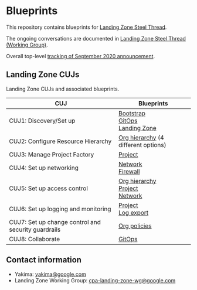 # Blueprints

This repository contains blueprints for
[Landing Zone Steel Thread](http://go/cpa-landing-zone).

The ongoing conversations are documented in
[Landing Zone Steel Thread (Working Group)](http://go/cpa-landing-zone-notes).

Overall top-level
[tracking of September 2020 announcement](http://go/cpaseptemberlaunch-demoeap-tracker).

## Landing Zone CUJs

Landing Zone CUJs and associated blueprints.

CUJ                                                 | Blueprints
--------------------------------------------------- | ----------
CUJ1: Discovery/Set up                              | [Bootstrap](https://cnrm.git.corp.google.com/yakima/+/refs/heads/master/bootstrap/script)<br>[GitOps](https://cnrm.git.corp.google.com/blueprints/+/refs/heads/master/csr-git-ops-pipeline/)<br>[Landing Zone](https://cnrm.git.corp.google.com/blueprints/+/refs/heads/master/landing-zone/)
CUJ2: Configure Resource Hierarchy                  | [Org hierarchy](https://cnrm.git.corp.google.com/blueprints/+/refs/heads/master/hierarchy/) (4 different options)
CUJ3: Manage Project Factory                        | [Project](https://cnrm.git.corp.google.com/blueprints/+/refs/heads/master/project/)
CUJ4: Set up networking                             | [Network](https://cnrm.git.corp.google.com/blueprints/+/refs/heads/master/network/)<br>[Firewall](https://cnrm.git.corp.google.com/blueprints/+/refs/heads/master/firewall/)
CUJ5: Set up access control                         | [Org hierarchy](https://cnrm.git.corp.google.com/blueprints/+/refs/heads/master/hierarchy/)<br>[Project](https://cnrm.git.corp.google.com/blueprints/+/refs/heads/master/project/)<br>[Network](https://cnrm.git.corp.google.com/blueprints/+/refs/heads/master/network/)
CUJ6: Set up logging and monitoring                 | [Project](https://cnrm.git.corp.google.com/blueprints/+/refs/heads/master/project/)<br>[Log export](https://cnrm.git.corp.google.com/blueprints/+/refs/heads/master/log-export/)
CUJ7: Set up change control and security guardrails | [Org policies](https://cnrm.git.corp.google.com/blueprints/+/refs/heads/master/policies/)
CUJ8: Collaborate                                   | [GitOps](https://cnrm.git.corp.google.com/blueprints/+/refs/heads/master/csr-git-ops-pipeline/)

## Contact information

*   Yakima: yakima@google.com
*   Landing Zone Working Group: cpa-landing-zone-wg@google.com
